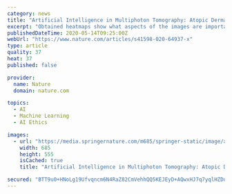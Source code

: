 ```yaml
---
category: news
title: "Artificial Intelligence in Multiphoton Tomography: Atopic Dermatitis Diagnosis"
excerpt: "Obtained heatmaps show what aspects of the images are important for a given classification. We showed that MPT imaging can be combined with artificial intelligence to successfully diagnose AD. The proposed approach serves as a framework for the automatic diagnosis of skin disorders using MPT. The human skin is affected by many prevalent ..."
publishedDateTime: 2020-05-14T09:25:00Z
webUrl: "https://www.nature.com/articles/s41598-020-64937-x"
type: article
quality: 37
heat: 37
published: false

provider:
  name: Nature
  domain: nature.com

topics:
  - AI
  - Machine Learning
  - AI Ethics

images:
  - url: "https://media.springernature.com/m685/springer-static/image/art%3A10.1038%2Fs41598-020-64937-x/MediaObjects/41598_2020_64937_Fig1_HTML.png"
    width: 685
    height: 555
    isCached: true
    title: "Artificial Intelligence in Multiphoton Tomography: Atopic Dermatitis Diagnosis"

secured: "BTT9u0+HNoLg19Ufvqncm6N4RaZ82CmVehhQQ5KEJEyD+AQwxHJ7q7yqlHZDuQnxtuXuIiykJ3pBDPol3f7zoVbguskX+JnBq2N7AQ9faoieKIhdTnyjTs2UOXmbycpgh1kB0wFM43rXy2pLE7nHZn4LCqn7RSUpcfZXbt4AfxZaS6s+BPfxtBE18LPNwOvhQ4Lw/NaHrexpHYQcQrp7VWdgfJ08bPTdZaBJul2nKh6skvvWHoWIEZCVAfiivi6BRz2MNAXnbb3DrvFF3VmCTcG/WLLTaj2Bm9wJslSI6aYqXTNykLz4bM+zJh8fGJyaFEmnw0CEfWqQAC3Q1e/BVeZ31Qsq4WCFe/zmeqg0/xxoQKH5Fy33yrs33NtexTIwuQEQc1GugGeua7oerLQNKJI13vaZT1+sIq5FLqYTDPLPHDD2vokCTDQiuxqOtGrpdGYT8ZjNkilZ3YGeMaHwb1Z88/KtSZRXUylo6Ka+7I8=;u6btuPhoRn2AGt4AcJ0ong=="
---
```


